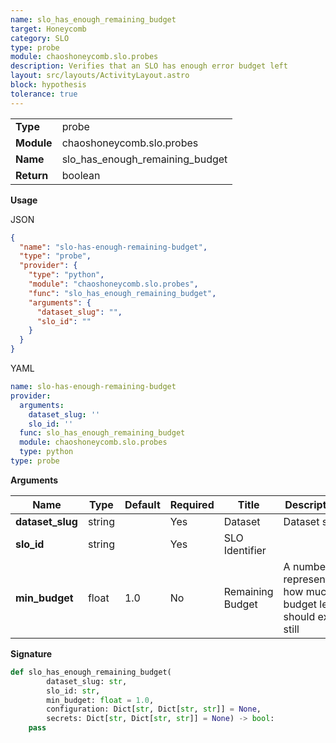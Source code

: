 ```yaml
---
name: slo_has_enough_remaining_budget
target: Honeycomb
category: SLO
type: probe
module: chaoshoneycomb.slo.probes
description: Verifies that an SLO has enough error budget left
layout: src/layouts/ActivityLayout.astro
block: hypothesis
tolerance: true
---
```


|            |                 |
| ---------- | --------------- |
| **Type**   | probe          |
| **Module** | chaoshoneycomb.slo.probes |
| **Name**   | slo_has_enough_remaining_budget      |
| **Return** | boolean            |

**Usage**

JSON

```json
{
  "name": "slo-has-enough-remaining-budget",
  "type": "probe",
  "provider": {
    "type": "python",
    "module": "chaoshoneycomb.slo.probes",
    "func": "slo_has_enough_remaining_budget",
    "arguments": {
      "dataset_slug": "",
      "slo_id": ""
    }
  }
}
```

YAML

```yaml
name: slo-has-enough-remaining-budget
provider:
  arguments:
    dataset_slug: ''
    slo_id: ''
  func: slo_has_enough_remaining_budget
  module: chaoshoneycomb.slo.probes
  type: python
type: probe
```

**Arguments**

| Name           | Type    | Default | Required | Title  | Description                        |
| -------------- | ------- | ------- | -------- | ------ | ---------------------------------- |
| **dataset_slug** | string  |     | Yes       | Dataset | Dataset slug |
| **slo_id**        | string |        | Yes       | SLO Identifier    |      |
| **min_budget**   | float  | 1.0    | No       | Remaining Budget | A number representing how much budget left should exist still     |

**Signature**

```python
def slo_has_enough_remaining_budget(
        dataset_slug: str,
        slo_id: str,
        min_budget: float = 1.0,
        configuration: Dict[str, Dict[str, str]] = None,
        secrets: Dict[str, Dict[str, str]] = None) -> bool:
    pass
```
